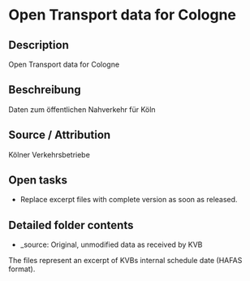 Open Transport data for Cologne
================================================

## Description

Open Transport data for Cologne


## Beschreibung

Daten zum öffentlichen Nahverkehr für Köln


## Source / Attribution

Kölner Verkehrsbetriebe


## Open tasks

* Replace excerpt files with complete version as soon as released.


## Detailed folder contents

* _source: Original, unmodified data as received by KVB

The files represent an excerpt of KVBs internal schedule date (HAFAS format).
